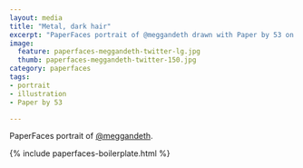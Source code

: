 ```yaml
---
layout: media
title: "Metal, dark hair"
excerpt: "PaperFaces portrait of @meggandeth drawn with Paper by 53 on an iPad."
image: 
  feature: paperfaces-meggandeth-twitter-lg.jpg
  thumb: paperfaces-meggandeth-twitter-150.jpg
category: paperfaces
tags: 
- portrait
- illustration
- Paper by 53

---
```


PaperFaces portrait of [@meggandeth](http://twitter.com/meggandeth).

{% include paperfaces-boilerplate.html %}